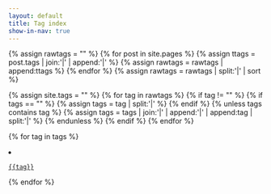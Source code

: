 ```yaml
---
layout: default
title: Tag index
show-in-nav: true
---
```


{% assign rawtags = "" %}
{% for post in site.pages %}
  {% assign ttags = post.tags | join:'|' | append:'|' %}
  {% assign rawtags = rawtags | append:ttags %}
{% endfor %}
{% assign rawtags = rawtags | split:'|' | sort %}

{% assign site.tags = "" %}
{% for tag in rawtags %}
  {% if tag != "" %}
    {% if tags == "" %}
      {% assign tags = tag | split:'|' %}
    {% endif %}
    {% unless tags contains tag %}
      {% assign tags = tags | join:'|' | append:'|' | append:tag | split:'|' %}
    {% endunless %}
  {% endif %}
{% endfor %}

{% for tag in tags %}
<li><a class="page-link" href="{{ tag | prepend : site.baseurl }}">

    {{tag}}

  </a></li>
{% endfor %}

